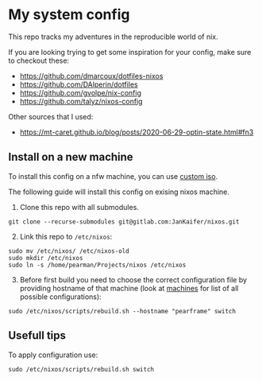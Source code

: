 # My system config

This repo tracks my adventures in the reproducible world of nix.

If you are looking trying to get some inspiration for your config, make sure to checkout these:
- https://github.com/dmarcoux/dotfiles-nixos
- https://github.com/DAlperin/dotfiles
- https://github.com/gvolpe/nix-config
- https://github.com/talyz/nixos-config

Other sources that I used:
- https://mt-caret.github.io/blog/posts/2020-06-29-optin-state.html#fn3

## Install on a new machine

To install this config on a nfw machine, you can use [custom iso](./machines/jankaifer-iso/README.md).

The following guide will install this config on exising nixos machine.

1. Clone this repo with all submodules.
```
git clone --recurse-submodules git@gitlab.com:JanKaifer/nixos.git
```

2. Link this repo to `/etc/nixos`:
```
sudo mv /etc/nixos/ /etc/nixos-old
sudo mkdir /etc/nixos
sudo ln -s /home/pearman/Projects/nixos /etc/nixos
```

3. Before first build you need to choose the correct configuration file by providing hostname of that machine (look at [machines](./machines) for list of all possible configurations):
```
sudo /etc/nixos/scripts/rebuild.sh --hostname "pearframe" switch
```

## Usefull tips

To apply configuration use:
```
sudo /etc/nixos/scripts/rebuild.sh switch
```